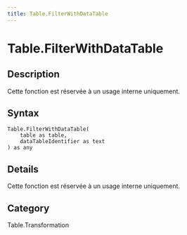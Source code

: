 ```yaml
---
title: Table.FilterWithDataTable
---
```


# Table.FilterWithDataTable


## Description

Cette fonction est réservée à un usage interne uniquement.


## Syntax

```powerquery
Table.FilterWithDataTable(
    table as table,
    dataTableIdentifier as text
) as any
```


## Details

Cette fonction est réservée à un usage interne uniquement.



## Category
Table.Transformation
